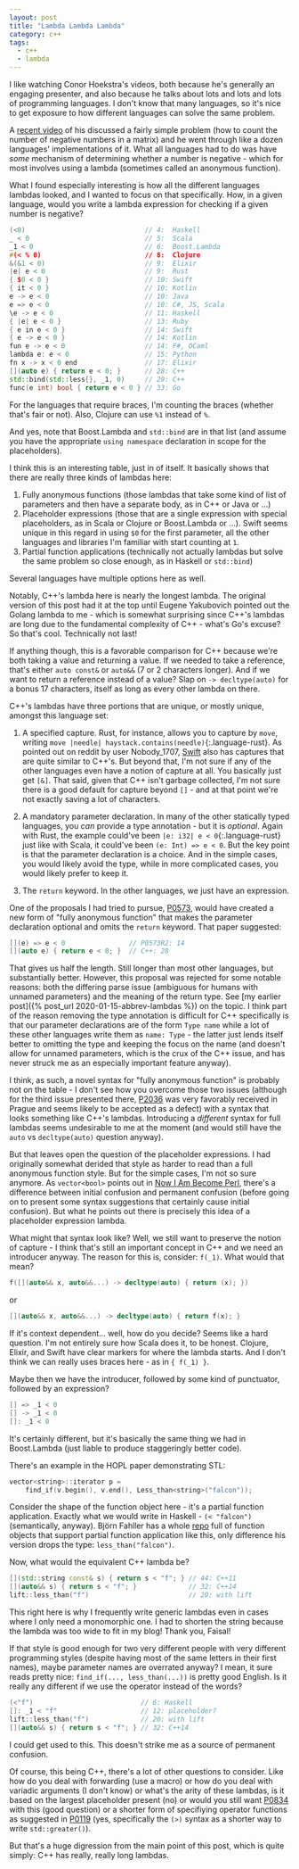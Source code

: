 ```yaml
---
layout: post
title: "Lambda Lambda Lambda"
category: c++
tags:
  - c++
  - lambda
---
```


I like watching Conor Hoekstra's videos, both because he's generally an engaging presenter, and also because he talks about lots and lots and lots of programming languages. I don't know that many languages, so it's nice to get exposure to how different languages can solve the same problem.

A [recent video](https://www.youtube.com/watch?v=pDbDtGn1PXk) of his discussed a fairly simple problem (how to count the number of negative numbers in a matrix) and he went through like a dozen languages' implementations of it. What all languages had to do was have _some_ mechanism of determining whether a number is negative - which for most involves using a lambda (sometimes called an anonymous function).

What I found especially interesting is how all the different languages lambdas looked, and I wanted to focus on that specifically. How, in a given language, would you write a lambda expression for checking if a given number is negative?

```cpp
(<0)                              // 4:  Haskell
_ < 0                             // 5:  Scala
_1 < 0                            // 6:  Boost.Lambda
#(< % 0)                          // 8:  Clojure
&(&1 < 0)                         // 9:  Elixir
|e| e < 0                         // 9:  Rust
{ $0 < 0 }                        // 10: Swift
{ it < 0 }                        // 10: Kotlin
e -> e < 0                        // 10: Java
e => e < 0                        // 10: C#, JS, Scala
\e -> e < 0                       // 11: Haskell
{ |e| e < 0 }                     // 13: Ruby
{ e in e < 0 }                    // 14: Swift
{ e -> e < 0 }                    // 14: Kotlin
fun e -> e < 0                    // 14: F#, OCaml
lambda e: e < 0                   // 15: Python
fn x -> x < 0 end                 // 17: Elixir
[](auto e) { return e < 0; }      // 28: C++
std::bind(std::less{}, _1, 0)     // 29: C++
func(e int) bool { return e < 0 } // 33: Go 
```

For the languages that require braces, I'm counting the braces (whether that's fair or not). Also, Clojure can use `%1` instead of `%`.

And yes, note that Boost.Lambda and `std::bind` are in that list (and assume you have the appropriate `using namespace` declaration in scope for the placeholders).

I think this is an interesting table, just in of itself. It basically shows that there are really three kinds of lambdas here:

1. Fully anonymous functions (those lambdas that take some kind of list of parameters and then have a separate body, as in C++ or Java or ...)
2. Placeholder expressions (those that are a single expression with special placeholders, as in Scala or Clojure or Boost.Lambda or ...). Swift seems unique in this regard in using `$0` for the first parameter, all the other languages and libraries I'm familiar with start counting at `1`. 
3. Partial function applications (technically not actually lambdas but solve the same problem so close enough, as in Haskell or `std::bind`)

Several languages have multiple options here as well.

Notably, C++'s lambda here is nearly the longest lambda. The original version of this post had it at the top until Eugene Yakubovich pointed out the Golang lambda to me - which is somewhat surprising since C++'s lambdas are long due to the fundamental complexity of C++ - what's Go's excuse? So that's cool. Technically not last!

If anything though, this is a favorable comparison for C++ because we're both taking a value and returning a value. If we needed to take a reference, that's either `auto const&` or `auto&&` (7 or 2 characters longer). And if we want to return a reference instead of a value? Slap on `-> decltype(auto)` for a bonus 17 characters, itself as long as every other lambda on there. 

C++'s lambdas have three portions that are unique, or mostly unique, amongst this language set:

1. A specified capture. Rust, for instance, allows you to capture by `move`, writing `move |needle| haystack.contains(needle)`{:.language-rust}. As pointed out on reddit by user Nobody_1707, [Swift](https://docs.swift.org/swift-book/ReferenceManual/Expressions.html#ID544) also has captures that are quite similar to C++'s. But beyond that, I'm not sure if any of the other languages even have a notion of capture at all. You basically just get `[&]`. That said, given that C++ isn't garbage collected, I'm not sure there is a good default for capture beyond `[]` - and at that point we're not exactly saving a lot of characters.

2. A mandatory parameter declaration. In many of the other statically typed languages, you _can_ provide a type annotation - but it is _optional_. Again with Rust, the example could've been `|e: i32| e < 0`{:.language-rust} just like with Scala, it could've been `(e: Int) => e < 0`. But the key point is that the parameter declaration is a choice. And in the simple cases, you would likely avoid the type, while in more complicated cases, you would likely prefer to keep it.

3. The `return` keyword. In the other languages, we just have an expression.

One of the proposals I had tried to pursue, [P0573](https://wg21.link/p0573), would have  created a new form of "fully anonymous function" that makes the parameter declaration optional and omits the `return` keyword. That paper suggested:

```cpp
[](e) => e < 0                // P0573R2: 14
[](auto e) { return e < 0; }  // C++: 28
```

That gives us half the length. Still longer than most other languages, but substantially better. However, this proposal was rejected for some notable reasons: both the differing parse issue (ambiguous for humans with unnamed parameters) and the meaning of the return type. See [my earlier post]({% post_url 2020-01-15-abbrev-lambdas %}) on the topic. I think part of the reason removing the type annotation is difficult for C++ specifically is that our parameter declarations are of the form `Type name` while a lot of these other languages write them as `name: Type` - the latter just lends itself better to omitting the type and keeping the focus on the name (and doesn't allow for unnamed parameters, which is the crux of the C++ issue, and has never struck me as an especially important feature anyway).

I think, as such, a novel syntax for "fully anonymous function" is probably not on the table - I don't see how you overcome those two issues (although for the third issue presented there, [P2036](https://wg21.link/p2036) was very favorably received in Prague and seems likely to be accepted as a defect) with a syntax that looks something like C++'s lambdas. Introducing a _different_ syntax for full lambdas seems undesirable to me at the moment (and would still have the `auto` vs `decltype(auto)` question anyway).

But that leaves open the question of the placeholder expressions. I had originally somewhat derided that style as harder to read than a full anonymous function style. But for the simple cases, I'm not so sure anymore. As `vector<bool>` points out in [Now I Am Become Perl](https://vector-of-bool.github.io/2018/10/31/become-perl.html), there's a difference between initial confusion and permanent confusion (before going on to present some syntax suggestions that certainly cause initial confusion). But what he points out there is precisely this idea of a placeholder expression lambda.

What might that syntax look like? Well, we still want to preserve the notion of capture - I think that's still an important concept in C++ and we need an introducer anyway. The reason for this is, consider: `f(_1)`. What would that mean?

```cpp
f([](auto&& x, auto&&...) -> decltype(auto) { return (x); })
```
or
```cpp
[](auto&& x, auto&&...) -> decltype(auto) { return f(x); }
```

If it's context dependent... well, how do you decide? Seems like a hard question. I'm not entirely sure how Scala does it, to be honest. Clojure, Elixir, and Swift have clear markers for where the lambda starts. And I don't think we can really uses braces here - as in `{ f(_1) }`.

Maybe then we have the introducer, followed by some kind of punctuator, followed by an expression?

```cpp
[] => _1 < 0
[] -> _1 < 0
[]: _1 < 0
```

It's certainly different, but it's basically the same thing we had in Boost.Lambda (just liable to produce staggeringly better code).

There's an example in the HOPL paper demonstrating STL:

```cpp
vector<string>::iterator p =
    find_if(v.begin(), v.end(), Less_than<string>("falcon"));
```

Consider the shape of the function object here - it's a partial function application. Exactly what we would write in Haskell - `(< "falcon")` (semantically, anyway). Björn Fahller has a whole [repo](https://github.com/rollbear/lift) full of function objects that support partial function application like this, only difference his version drops the type:  `less_than("falcon")`.

Now, what would the equivalent C++ lambda be?
```cpp
[](std::string const& s) { return s < "f"; } // 44: C++11
[](auto&& s) { return s < "f"; }             // 32: C++14
lift::less_than("f")                         // 20: with lift 
```

This right here is why I frequently write generic lambdas even in cases where I only need a monomorphic one. I had to shorten the string because the lambda was too wide to fit in my blog! Thank you, Faisal!

If that style is good enough for two very different people with very different programming styles (despite having most of the same letters in their first names), maybe parameter names are overrated anyway? I mean, it sure reads pretty nice: `find_if(..., less_than(...))` is pretty good English. Is it really any different if we use the operator instead of the words?

```cpp
(<"f")                           // 6: Haskell
[]: _1 < "f"                     // 12: placeholder?
lift::less_than("f")             // 20: with lift 
[](auto&& s) { return s < "f"; } // 32: C++14
```

I could get used to this. This doesn't strike me as a source of permanent confusion.

Of course, this being C++, there's a lot of other questions to consider. Like how do you deal with forwarding (use a macro) or how do you deal with variadic arguments (I don't know) or what's the arity of these lambdas, is it based on the largest placeholder present (no) or would you still want [P0834](https://wg21.link/p0834) with this (good question) or a shorter form of specifiying operator functions as suggested in [P0119](https://wg21.link/p0119) (yes, specifically the `(>)` syntax as a shorter way to write `std::greater()`).

But that's a huge digression from the main point of this post, which is quite simply: C++ has really, really long lambdas.
